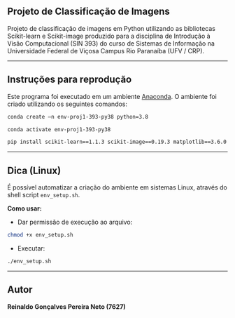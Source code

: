 ## Projeto de Classificação de Imagens

Projeto de classificação de imagens em Python utilizando as bibliotecas Scikit-learn e Scikit-image produzido para a disciplina de Introdução à Visão Computacional (SIN 393) do curso de Sistemas de Informação na Universidade Federal de Viçosa Campus Rio Paranaíba (UFV / CRP).

***

## Instruções para reprodução

Este programa foi executado em um ambiente [Anaconda](https://www.anaconda.com/products/distribution). 
O ambiente foi criado utilizando os seguintes comandos:

```sh
conda create –n env-proj1-393-py38 python=3.8
```

```sh
conda activate env-proj1-393-py38
```

```sh
pip install scikit-learn==1.1.3 scikit-image==0.19.3 matplotlib==3.6.0 pandas==1.5.1 seaborn==0.12.1 notebook==6.5.1
```

***

## Dica (Linux)

É possível automatizar a criação do ambiente em sistemas Linux, através do shell script `env_setup.sh`.

**Como usar:**

* Dar permissão de execução ao arquivo:

```sh
chmod +x env_setup.sh
```

* Executar:

```sh
./env_setup.sh
```

***

## Autor
**Reinaldo Gonçalves Pereira Neto (7627)**
